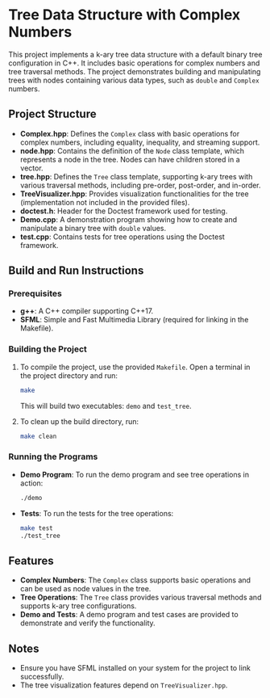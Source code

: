 # Tree Data Structure with Complex Numbers

This project implements a k-ary tree data structure with a default binary tree configuration in C++. It includes basic operations for complex numbers and tree traversal methods. The project demonstrates building and manipulating trees with nodes containing various data types, such as `double` and `Complex` numbers.

## Project Structure

- **Complex.hpp**: Defines the `Complex` class with basic operations for complex numbers, including equality, inequality, and streaming support.
- **node.hpp**: Contains the definition of the `Node` class template, which represents a node in the tree. Nodes can have children stored in a vector.
- **tree.hpp**: Defines the `Tree` class template, supporting k-ary trees with various traversal methods, including pre-order, post-order, and in-order.
- **TreeVisualizer.hpp**: Provides visualization functionalities for the tree (implementation not included in the provided files).
- **doctest.h**: Header for the Doctest framework used for testing.
- **Demo.cpp**: A demonstration program showing how to create and manipulate a binary tree with `double` values.
- **test.cpp**: Contains tests for tree operations using the Doctest framework.

## Build and Run Instructions

### Prerequisites

- **g++**: A C++ compiler supporting C++17.
- **SFML**: Simple and Fast Multimedia Library (required for linking in the Makefile).

### Building the Project

1. To compile the project, use the provided `Makefile`. Open a terminal in the project directory and run:
    ```bash
    make
    ```
    This will build two executables: `demo` and `test_tree`.

2. To clean up the build directory, run:
    ```bash
    make clean
    ```

### Running the Programs

- **Demo Program**: To run the demo program and see tree operations in action:
    ```bash
    ./demo
    ```

- **Tests**: To run the tests for the tree operations:
    ```bash
    make test
    ./test_tree
    ```

## Features

- **Complex Numbers**: The `Complex` class supports basic operations and can be used as node values in the tree.
- **Tree Operations**: The `Tree` class provides various traversal methods and supports k-ary tree configurations.
- **Demo and Tests**: A demo program and test cases are provided to demonstrate and verify the functionality.

## Notes

- Ensure you have SFML installed on your system for the project to link successfully.
- The tree visualization features depend on `TreeVisualizer.hpp`.
